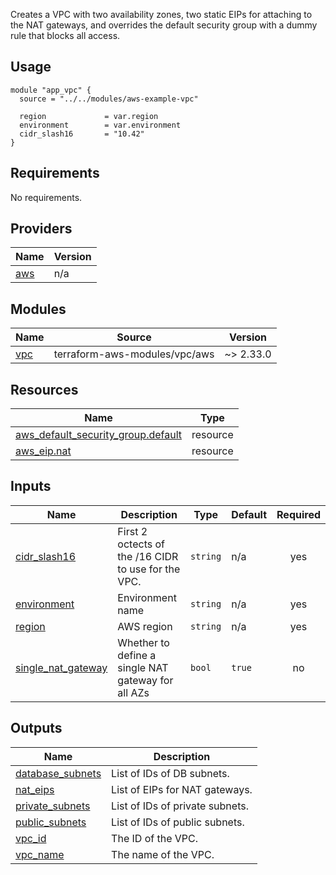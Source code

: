 Creates a VPC with two availability zones, two static EIPs for attaching
to the NAT gateways, and overrides the default security group with a dummy
rule that blocks all access.

## Usage

```hcl
module "app_vpc" {
  source = "../../modules/aws-example-vpc"

  region             = var.region
  environment        = var.environment
  cidr_slash16       = "10.42"
}
```

<!-- BEGINNING OF PRE-COMMIT-TERRAFORM DOCS HOOK -->
## Requirements

No requirements.

## Providers

| Name | Version |
|------|---------|
| <a name="provider_aws"></a> [aws](#provider\_aws) | n/a |

## Modules

| Name | Source | Version |
|------|--------|---------|
| <a name="module_vpc"></a> [vpc](#module\_vpc) | terraform-aws-modules/vpc/aws | ~> 2.33.0 |

## Resources

| Name | Type |
|------|------|
| [aws_default_security_group.default](https://registry.terraform.io/providers/hashicorp/aws/latest/docs/resources/default_security_group) | resource |
| [aws_eip.nat](https://registry.terraform.io/providers/hashicorp/aws/latest/docs/resources/eip) | resource |

## Inputs

| Name | Description | Type | Default | Required |
|------|-------------|------|---------|:--------:|
| <a name="input_cidr_slash16"></a> [cidr\_slash16](#input\_cidr\_slash16) | First 2 octects of the /16 CIDR to use for the VPC. | `string` | n/a | yes |
| <a name="input_environment"></a> [environment](#input\_environment) | Environment name | `string` | n/a | yes |
| <a name="input_region"></a> [region](#input\_region) | AWS region | `string` | n/a | yes |
| <a name="input_single_nat_gateway"></a> [single\_nat\_gateway](#input\_single\_nat\_gateway) | Whether to define a single NAT gateway for all AZs | `bool` | `true` | no |

## Outputs

| Name | Description |
|------|-------------|
| <a name="output_database_subnets"></a> [database\_subnets](#output\_database\_subnets) | List of IDs of DB subnets. |
| <a name="output_nat_eips"></a> [nat\_eips](#output\_nat\_eips) | List of EIPs for NAT gateways. |
| <a name="output_private_subnets"></a> [private\_subnets](#output\_private\_subnets) | List of IDs of private subnets. |
| <a name="output_public_subnets"></a> [public\_subnets](#output\_public\_subnets) | List of IDs of public subnets. |
| <a name="output_vpc_id"></a> [vpc\_id](#output\_vpc\_id) | The ID of the VPC. |
| <a name="output_vpc_name"></a> [vpc\_name](#output\_vpc\_name) | The name of the VPC. |
<!-- END OF PRE-COMMIT-TERRAFORM DOCS HOOK -->
